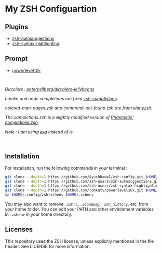 # My ZSH Configuartion

## Plugins
- [zsh-autosuggestions]( https://github.com/zsh-users/zsh-autosuggestions )
- [zsh-syntax-highlighting]( https://github.com/zsh-users/zsh-syntax-highlighting ) 

## Prompt
- [powerlevel10k]( https://github.com/romkatv/powerlevel10k )

<br>

*Dircolors : [peterhellberg/dircolors-jellybeans]( https://github.com/peterhellberg/dircolors-jellybeans )*

*cmake and node completions are from [zsh-completions]( https://github.com/zsh-users/zsh-completions ).*

*colored-man-pages.zsh and command-not-found.zsh are from [ohmyzsh]( https://github.com/ohmyzsh/ohmyzsh ).*

*The completions.zsh is a slightly modified version of [Phantas0s'](https://github.com/Phantas0s) [completions.zsh]( https://github.com/Phantas0s/.dotfiles/blob/master/zsh/completion.zsh ).*

*Note : I am using [exa](https://github.com/ogham/exa) instead of ls.*

<br>

## Installation

For installation, run the following commands in your terminal :

```bash
git clone --depth=1 https://github.com/AyushRawal/zsh-config.git $HOME/.config/zsh
git clone --depth=1 https://github.com/zsh-users/zsh-autosuggestions.git $HOME/.config/zsh/zsh-autosuggestions
git clone --depth=1 https://github.com/zsh-users/zsh-syntax-highlighting.git $HOME/.config/zsh/zsh-syntax-highlighting
git clone --depth=1 https://github.com/romkatv/powerlevel10k.git $HOME/.config/zsh/powerlevel10k
cp $HOME/.config/zsh/zshenv $HOME/.zshenv

```

You may also want to remove `.zshrc`, `.zcomdump`, `.zsh_history`, etc. from your home folder.
You can edit your PATH and other environment variables in `.zshenv` in your home directory.

## Licenses

This repository uses the ZSH license, unless explicitly mentioned in the file header. See LICENSE for more information.
